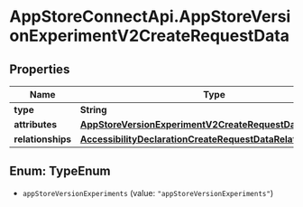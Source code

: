 # AppStoreConnectApi.AppStoreVersionExperimentV2CreateRequestData

## Properties

Name | Type | Description | Notes
------------ | ------------- | ------------- | -------------
**type** | **String** |  | 
**attributes** | [**AppStoreVersionExperimentV2CreateRequestDataAttributes**](AppStoreVersionExperimentV2CreateRequestDataAttributes.md) |  | 
**relationships** | [**AccessibilityDeclarationCreateRequestDataRelationships**](AccessibilityDeclarationCreateRequestDataRelationships.md) |  | 



## Enum: TypeEnum


* `appStoreVersionExperiments` (value: `"appStoreVersionExperiments"`)




